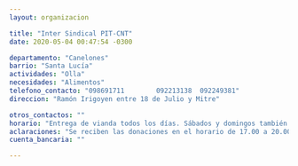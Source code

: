 ```yaml
---
layout: organizacion

title: "Inter Sindical PIT-CNT"
date: 2020-05-04 00:47:54 -0300

departamento: "Canelones"
barrio: "Santa Lucía"
actividades: "Olla"
necesidades: "Alimentos"
telefono_contacto: "098691711        092213138  092249381"
direccion: "Ramón Irigoyen entre 18 de Julio y Mitre"

otros_contactos: ""
horario: "Entrega de vianda todos los días. Sábados y domingos también merienda"
aclaraciones: "Se reciben las donaciones en el horario de 17.00 a 20.00 hs en el local de la Inter Sindical del PIT-CNT"
cuenta_bancaria: ""

---
```


